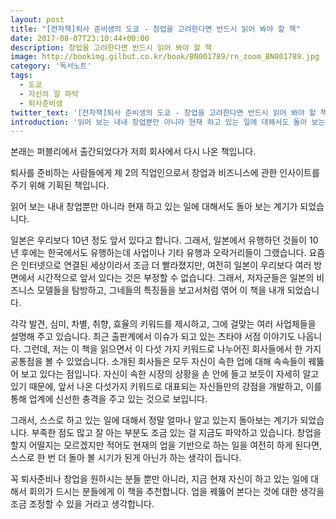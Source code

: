 ```yaml
---
layout: post
title: "[전자책]퇴사 준비생의 도쿄 - 창업을 고려한다면 반드시 읽어 봐야 할 책"
date: 2017-08-07T23:10:44+00:00
description: 창업을 고려한다면 반드시 읽어 봐야 할 책
image: http://bookimg.gilbut.co.kr/book/BN001789/rn_zoom_BN001789.jpg
category: '독서노트'  
tags: 
  - 도쿄
  - 자신의 일 파악
  - 퇴사준비생
twitter_text: '[전자책]퇴사 준비생의 도쿄 - 창업을 고려한다면 반드시 읽어 봐야 할 책'
introduction: '읽어 보는 내내 창업뿐만 아니라 현재 하고 있는 일에 대해서도 돌아 보는 계기가 되었습니다.'
---
```


본래는 퍼블리에서 출간되었다가 저희 회사에서 다시 나온 책입니다.
  
퇴사를 준비하는 사람들에게 제 2의 직업인으로서 창업과 비즈니스에 관한 인사이트를 주기 위해 기획된 책입니다. 

읽어 보는 내내 창업뿐만 아니라 현재 하고 있는 일에 대해서도 돌아 보는 계기가 되었습니다.
  
일본은 우리보다 10년 정도 앞서 있다고 합니다. 그래서, 일본에서 유행하던 것들이 10년 후에는 한국에서도 유행하는데 사업이나 기타 유행과 오락거리들이 그랬습니다. 요즘은 인터넷으로 연결된 세상이라서 조금 더 빨라졌지만, 여전히 일본이 우리보다 여러 방면에서 시간적으로 앞서 있다는 것은 부정할 수 없습니다. 그래서, 저자군들은 일본의 비즈니스 모델들을 탐방하고, 그네들의 특징들을 보고서처럼 엮어 이 책을 내개 되었습니다.

각각 발견, 심미, 차별, 취향, 효율의 키워드를 제시하고, 그에 걸맞는 여러 사업체들을 설명해 주고 있습니다. 최근 출판계에서 이슈가 되고 있는 츠타야 서점 이야기도 나옵니다. 그런데, 저는 이 책을 읽으면서 이 다섯 가지 키워드로 나누어진 회사들에서 한 가지 공통점을 볼 수 있었습니다. 소개된 회사들은 모두 자신이 속한 업에 대해 속속들이 꿰뚫어 보고 있다는 점입니다. 자신이 속한 시장의 상황을 손 안에 들고 보듯이 자세히 알고 있기 때문에, 앞서 나온 다섯가지 키워드로 대표되는 자신들만의 강점을 개발하고, 이를 통해 업계에 신선한 충격을 주고 있는 것으로 보입니다.

그래서, 스스로 하고 있는 일에 대해서 정말 얼마나 알고 있는지 돌아보는 계기가 되었습니다. 부족한 점도 많고 잘 아는 부분도 조금 있는 걸 지금도 파악하고 있습니다. 창업을 할지 어떨지는 모르겠지만 적어도 현재의 업을 기반으로 하는 일을 여전히 하게 된다면, 스스로 한 번 더 돌아 볼 시기가 된게 아닌가 하는 생각이 듭니다.

꼭 퇴사준비나 창업을 원하시는 분들 뿐만 아니라, 지금 현재 자신이 하고 있는 일에 대해서 회의가 드시는 분들에게 이 책을 추천합니다. 업을 꿰뚫어 본다는 것에 대한 생각을 조금 조정할 수 있을 거라고 생각합니다.